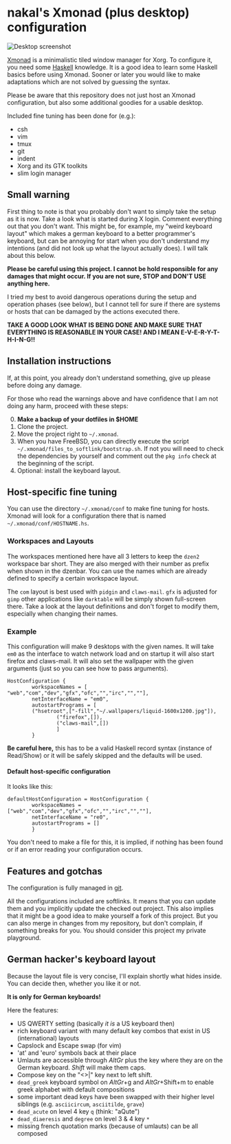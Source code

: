 # nakal's Xmonad (plus desktop) configuration

![Desktop screenshot](https://lh5.googleusercontent.com/-RItTC_wfR6Q/VOwiuFmwLXI/AAAAAAAAGM8/yfyCwRaiq5s/w862-h485-no/xmonad-desktop.png)

[Xmonad](http://xmonad.org/) is a minimalistic tiled window manager for Xorg.
To configure it, you need some [Haskell](http://haskel.org/) knowledge. It is
a good idea to learn some Haskell basics before using Xmonad. Sooner or later
you would like to make adaptations which are not solved by guessing the syntax.

Please be aware that this repository does not just host an Xmonad
configuration, but also some additional goodies for a usable desktop.

Included fine tuning has been done for (e.g.):

* csh
* vim
* tmux
* git
* indent
* Xorg and its GTK toolkits
* slim login manager

## Small warning

First thing to note is that you probably don't want to simply take the setup as
it is now.  Take a look what is started during X login. Comment everything out
that you don't want. This might be, for example, my "weird keyboard layout"
which makes a german keyboard to a better programmer's keyboard, but can be
annoying for start when you don't understand my intentions (and did not look up
what the layout actually does). I will talk about this below.

**Please be careful using this project. I cannot be hold responsible for any
damages that might occur. If you are not sure, STOP and DON'T USE anything
here.**

I tried my best to avoid dangerous operations during the setup and operation
phases (see below), but I cannot tell for sure if there are systems or hosts
that can be damaged by the actions executed there.

**TAKE A GOOD LOOK WHAT IS BEING DONE AND MAKE SURE THAT EVERYTHING IS
REASONABLE IN YOUR CASE! AND I MEAN E-V-E-R-Y-T-H-I-N-G!!**

## Installation instructions

If, at this point, you already don't understand something, give up please
before doing any damage.

For those who read the warnings above and have confidence that I am not
doing any harm, proceed with these steps:

0. **Make a backup of your dotfiles in $HOME**
1. Clone the project.
2. Move the project right to `~/.xmonad`.
3. When you have FreeBSD, you can directly execute the script
   `~/.xmonad/files_to_softlink/bootstrap.sh`. If not you will need
   to check the dependencies by yourself and comment out the
   `pkg info` check at the beginning of the script.
4. Optional: install the keyboard layout.

## Host-specific fine tuning

You can use the directory `~/.xmonad/conf` to make fine tuning for hosts.
Xmonad will look for a configuration there that is named
`~/.xmonad/conf/HOSTNAME.hs`.

### Workspaces and Layouts

The workspaces mentioned here have all 3 letters to keep the `dzen2` workspace
bar short. They are also merged with their number as prefix when shown in the
dzenbar.  You can use the names which are already defined to specify a certain
workspace layout.

The `com` layout is best used with `pidgin` and `claws-mail`. `gfx` is
adjusted for `gimp` other applications like `darktable` will be simply shown
full-screen there. Take a look at the layout definitions and don't forget
to modify them, especially when changing their names.

### Example

This configuration will make 9 desktops with the given names. It will take
`em0` as the interface to watch network load and on startup it will also
start firefox and claws-mail. It will also set the wallpaper with the
given arguments (just so you can see how to pass arguments).

```
HostConfiguration {
        workspaceNames = [ "web","com","dev","gfx","ofc","","irc","",""],
        netInterfaceName = "em0",
        autostartPrograms = [
		("hsetroot",["-fill","~/.wallpapers/liquid-1600x1200.jpg"]),
                ("firefox",[]),
                ("claws-mail",[])
                ]
        }
```

**Be careful here,** this has to be a valid Haskell record syntax (instance of
Read/Show) or it will be safely skipped and the defaults will be used.

#### Default host-specific configuration

It looks like this:
```
defaultHostConfiguration = HostConfiguration {
        workspaceNames = ["web","com","dev","gfx","ofc","","irc","",""],
        netInterfaceName = "re0",
        autostartPrograms = []
        }
```

You don't need to make a file for this, it is implied, if nothing has been
found or if an error reading your configuration occurs.

## Features and gotchas

The configuration is fully managed in [git](http://git-scm.com).

All the configurations included are softlinks. It means that you can update
them and you implicitly update the checked out project. This also implies
that it might be a good idea to make yourself a fork of this project. But
you can also merge in changes from my repository, but don't complain, if
something breaks for you. You should consider this project my private
playground.

## German hacker's keyboard layout

Because the layout file is very concise, I'll explain shortly what hides
inside. You can decide then, whether you like it or not.

**It is only for German keyboards!**

Here the features:

* US QWERTY setting (basically *it is* a US keyboard then)
* rich keyboard variant with many default key combos
	that exist in US (international) layouts
* Capslock and Escape swap (for vim)
* 'at' and 'euro' symbols back at their place
* Umlauts are accessible through *AltGr* plus the key where they are on the
	German keyboard. *Shift* will make them caps.
* Compose key on the "<>|" key next to left shift.
* `dead_greek` keyboard symbol on *AltGr*+g and *AltGr*+Shift+m
	to enable greek alphabet with default compositions
* some important dead keys have been swapped with their higher level siblings
	(e.g. `asciicircum`, `asciitilde`, `grave`)
* `dead_acute` on level 4 key `q` (think: "aQute")
* `dead_diaeresis` and `degree` on level 3 & 4 key `*`
* missing french quotation marks (because of umlauts) can be all composed
